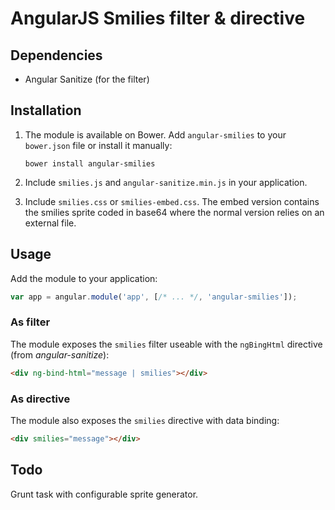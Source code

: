 # AngularJS Smilies filter & directive

## Dependencies
 * Angular Sanitize (for the filter)

## Installation
 1. The module is available on Bower. Add `angular-smilies` to your `bower.json` file or install it manually:

    ```
    bower install angular-smilies
    ```
 2. Include `smilies.js` and `angular-sanitize.min.js` in your application.
 3. Include `smilies.css` or `smilies-embed.css`. The embed version contains the smilies sprite coded in base64 where the normal version relies on an external file.
 
## Usage
Add the module to your application:
```javascript
var app = angular.module('app', [/* ... */, 'angular-smilies']);
```
### As filter
The module exposes the `smilies` filter useable with the `ngBingHtml` directive (from _angular-sanitize_):
```html
<div ng-bind-html="message | smilies"></div>
```

### As directive
The module also exposes the `smilies` directive with data binding:
```html
<div smilies="message"></div>
```

## Todo
Grunt task with configurable sprite generator.